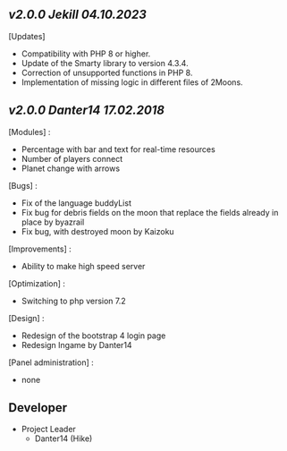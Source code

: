 ## _v2.0.0  Jekill 04.10.2023_

[Updates]
 - Compatibility with PHP 8 or higher.
 - Update of the Smarty library to version 4.3.4.
 - Correction of unsupported functions in PHP 8.
 - Implementation of missing logic in different files of 2Moons.

## _v2.0.0	Danter14 17.02.2018_
[Modules] :
- Percentage with bar and text for real-time resources
- Number of players connect
- Planet change with arrows

[Bugs] :
- Fix of the language buddyList
- Fix bug for debris fields on the moon that replace the fields already in place by byazrail
- Fix bug, with destroyed moon by Kaizoku

[Improvements] :
- Ability to make high speed server

[Optimization] :
- Switching to php version 7.2

[Design] :
- Redesign of the bootstrap 4 login page
- Redesign Ingame by Danter14

[Panel administration] :
- none

## Developer
+ Project Leader
  - Danter14 (Hike)
